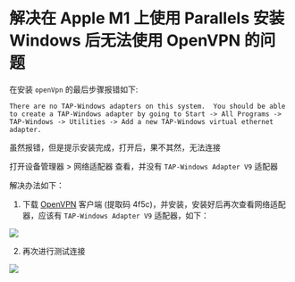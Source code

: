 # 解决在 Apple M1 上使用 Parallels 安装 Windows 后无法使用 OpenVPN 的问题


<!--more-->

在安装 `openVpn` 的最后步骤报错如下:

```text
There are no TAP-Windows adapters on this system.  You should be able to create a TAP-Windows adapter by going to Start -> All Programs -> TAP-Windows -> Utilities -> Add a new TAP-Windows virtual ethernet adapter.
```

虽然报错，但是提示安装完成，打开后，果不其然，无法连接

打开设备管理器 > 网络适配器 查看，并没有 `TAP-Windows Adapter V9` 适配器

解决办法如下：

1. 下载 [OpenVPN](https://www.aliyundrive.com/s/9ZjEohW4JTs) 客户端 (提取码 4f5c)，并安装，安装好后再次查看网络适配器，应该有 `TAP-Windows Adapter V9` 适配器，如下：

![](https://pic.yqqy.top/blog/202204181522517.png?imageMogr2/format/webp/interlace/1)

2. 再次进行测试连接

![](https://pic.yqqy.top/blog/202204181529411.png?imageMogr2/format/webp/interlace/1)
